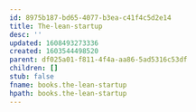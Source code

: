 ```yaml
---
id: 8975b187-bd65-4077-b3ea-c41f4c5d2e14
title: The-lean-startup
desc: ''
updated: 1608493273336
created: 1603544498520
parent: df025a01-f811-4f4a-aa86-5ad5316c53df
children: []
stub: false
fname: books.the-lean-startup
hpath: books.the-lean-startup
---
```



